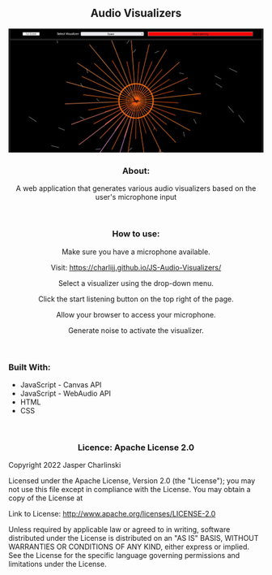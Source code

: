 <h2 align="center">Audio Visualizers</h2>

![alt text](https://github.com/charlijj/portfolio/blob/main/img/visualizerBackground.jpg)


<h3 align="center">About: </h3>
<p align="center">A web application that generates various audio visualizers based on the user's microphone input</p>

<br />

<h3 align="center">How to use: </h3>
<p align="center">Make sure you have a microphone available.</p>
<p align="center">Visit: <a href="https://charlijj.github.io/JS-Audio-Visualizers/">https://charlijj.github.io/JS-Audio-Visualizers/</a></p>
<p align="center">Select a visualizer using the drop-down menu.</p>
<p align="center">Click the start listening button on the top right of the page.</p>
<p align="center">Allow your browser to access your microphone.</p>
<p align="center">Generate noise to activate the visualizer.</p>

<br />

<h3>Built With: </h3>

<ul>
  <li>JavaScript - Canvas API</li>
  <li>JavaScript - WebAudio API</li>
  <li>HTML</li>
  <li>CSS</li>
</ul>

<br />

<h3 align="center">Licence: Apache License 2.0</h3>
<p>Copyright 2022 Jasper Charlinski</p>
<p>Licensed under the Apache License, Version 2.0 (the "License"); you may not use this file except in compliance with the License. You may obtain a copy of the License at</p>
<p>Link to License: <a href="http://www.apache.org/licenses/LICENSE-2.0">http://www.apache.org/licenses/LICENSE-2.0</a>
<p>Unless required by applicable law or agreed to in writing, software distributed under the License is distributed on an "AS IS" BASIS, WITHOUT WARRANTIES OR CONDITIONS OF ANY KIND, either express or implied. See the License for the specific language governing permissions and limitations under the License.</p>
